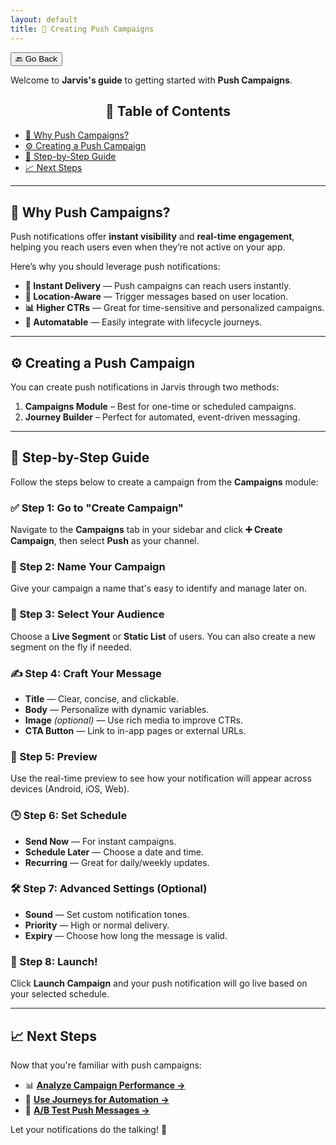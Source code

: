 ```yaml
---
layout: default
title: 📲 Creating Push Campaigns
---
```


<button onclick="window.history.back()">🔙 Go Back</button>

Welcome to **Jarvis's guide** to getting started with **Push Campaigns**.

<aside class="toc">
  <h2 style="text-align: center;">📑 Table of Contents</h2>
  <ul>
    <li><a href="#-why-push-campaigns">🚀 Why Push Campaigns?</a></li>
    <li><a href="#-creating-a-push-campaign">⚙️ Creating a Push Campaign</a></li>
    <li><a href="#-step-by-step-guide">📝 Step-by-Step Guide</a></li>
    <li><a href="#-next-steps">📈 Next Steps</a></li>
  </ul>
</aside>

---

## 🚀 Why Push Campaigns?

Push notifications offer **instant visibility** and **real-time engagement**, helping you reach users even when they’re not active on your app.

Here’s why you should leverage push notifications:

- **🔔 Instant Delivery** — Push campaigns can reach users instantly.
- **📍 Location-Aware** — Trigger messages based on user location.
- **📊 Higher CTRs** — Great for time-sensitive and personalized campaigns.
- **🔁 Automatable** — Easily integrate with lifecycle journeys.

---

## ⚙️ Creating a Push Campaign

You can create push notifications in Jarvis through two methods:

1. **Campaigns Module** – Best for one-time or scheduled campaigns.
2. **Journey Builder** – Perfect for automated, event-driven messaging.

---

## 📝 Step-by-Step Guide

Follow the steps below to create a campaign from the **Campaigns** module:

### ✅ Step 1: Go to "Create Campaign"

Navigate to the **Campaigns** tab in your sidebar and click **➕ Create Campaign**, then select **Push** as your channel.

### 🧠 Step 2: Name Your Campaign

Give your campaign a name that's easy to identify and manage later on.

### 🎯 Step 3: Select Your Audience

Choose a **Live Segment** or **Static List** of users. You can also create a new segment on the fly if needed.

### ✍️ Step 4: Craft Your Message

- **Title** — Clear, concise, and clickable.
- **Body** — Personalize with dynamic variables.
- **Image** *(optional)* — Use rich media to improve CTRs.
- **CTA Button** — Link to in-app pages or external URLs.

### 🧪 Step 5: Preview

Use the real-time preview to see how your notification will appear across devices (Android, iOS, Web).

### 🕒 Step 6: Set Schedule

- **Send Now** — For instant campaigns.
- **Schedule Later** — Choose a date and time.
- **Recurring** — Great for daily/weekly updates.

### 🛠️ Step 7: Advanced Settings (Optional)

- **Sound** — Set custom notification tones.
- **Priority** — High or normal delivery.
- **Expiry** — Choose how long the message is valid.

### 🚀 Step 8: Launch!

Click **Launch Campaign** and your push notification will go live based on your selected schedule.

---

## 📈 Next Steps

Now that you're familiar with push campaigns:

- 📊 **[Analyze Campaign Performance →](./channel-campaign-performance-metrics.html#section-push)**
- 🧠 **[Use Journeys for Automation →](./journey-builder.html)**
- 🧪 **[A/B Test Push Messages →](./experimenting-campaigns.html)**

Let your notifications do the talking! 🔔
